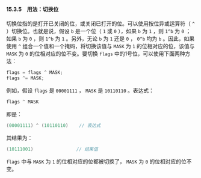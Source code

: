 #### 15.3.5　用法：切换位

切换位指的是打开已关闭的位，或关闭已打开的位。可以使用按位异或运算符（ `^` ）切换位。也就是说，假设 `b` 是一个位（ `1` 或 `0` ），如果 `b` 为 `1` ，则 `1^b` 为 `0` ；如果 `b` 为 `0` ，则 `1^b` 为 `1` 。另外，无论 `b` 为 `1` 还是 `0` ， `0^b` 均为 `b` 。因此，如果使用 `^` 组合一个值和一个掩码，将切换该值与 `MASK` 为 `1` 的位相对应的位，该值与 `MASK` 为 `0` 的位相对应的位不变。要切换 `flags` 中的1号位，可以使用下面两种方法：

```c
flags = flags ^ MASK;
flags ^= MASK;
```

例如，假设 `flags` 是 `00001111` ， `MASK` 是 `10110110` 。表达式：

```c
flags ^ MASK
```

即是：

```c
(00001111) ^ (10110110)    // 表达式
```

其结果为：

```c
(10111001)                // 结果值
```

`flags` 中与 `MASK` 为 `1` 的位相对应的位都被切换了， `MASK` 为 `0` 的位相对应的位不变。

